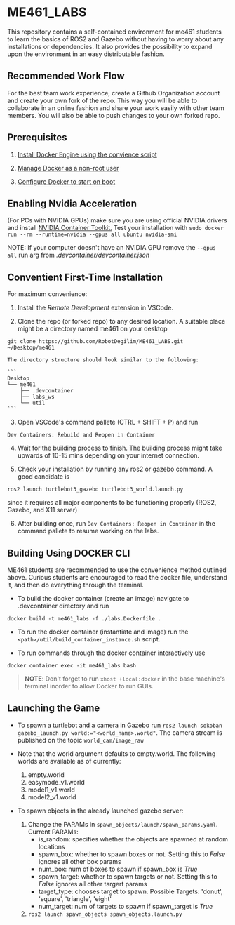 # ME461_LABS

This repository contains a self-contained environment for me461 students to learn the basics of ROS2 and Gazebo without having to worry about any installations or dependencies. It also provides the possibility to expand upon the environment in an easy distributable fashion.

## Recommended Work Flow

For the best team work experience, create a Github Organization account and create your own fork of the repo. This way you will be able to collaborate in an online fashion and share your work easily with other team members. You will also be able to push changes to your own forked repo. 

## Prerequisites

1. [Install Docker Engine using the convience script](https://docs.docker.com/engine/install/ubuntu/#install-using-the-convenience-script) 

2. [Manage Docker as a non-root user](https://docs.docker.com/engine/install/linux-postinstall/#manage-docker-as-a-non-root-user)

3. [Configure Docker to start on boot](https://docs.docker.com/engine/install/linux-postinstall/#configure-docker-to-start-on-boot-with-systemd)

## Enabling Nvidia Acceleration

(For PCs with NVIDIA GPUs) make sure you are using official NVIDIA drivers and install [NVIDIA Container Toolkit.](https://docs.nvidia.com/datacenter/cloud-native/container-toolkit/latest/install-guide.html) Test your installation with `sudo docker run --rm --runtime=nvidia --gpus all ubuntu nvidia-smi`

NOTE: If your computer doesn't have an NVIDIA GPU remove the ```--gpus all``` run arg from *.devcontainer/devcontainer.json*

## Conventient First-Time Installation 

For maximum convenience:
 
1. Install the _Remote Development_ extension in VSCode.

2. Clone the repo (or forked repo) to any desired location. A suitable place might be a directory named me461 on your desktop 
```  
git clone https://github.com/RobotDegilim/ME461_LABS.git ~/Desktop/me461
```  

    
    The directory structure should look similar to the following:

    ```
    Desktop
    └── me461
        ├── .devcontainer
        ├── labs_ws
        └── util
    ```

3. Open VSCode's command pallete (CTRL + SHIFT + P) and run 
```
Dev Containers: Rebuild and Reopen in Container
```

4. Wait for the building process to finish. The building process might take upwards of 10-15 mins depending on your internet connection. 

5. Check your installation by running any ros2 or gazebo command. A good candidate is 
```
ros2 launch turtlebot3_gazebo turtlebot3_world.launch.py
```
since it requires all major components to be functioning properly (ROS2, Gazebo, and X11 server)

6. After building once, run ```Dev Containers: Reopen in Container``` in the command pallete to resume working on the labs.


## Building Using DOCKER CLI

ME461 students are recommended to use the convenience method outlined above. Curious students are encouraged to read the docker file, understand it, and then do everything through the terminal.

- To build the docker container (create an image) navigate to .devcontainer directory and run 
```
docker build -t me461_labs -f ./labs.Dockerfile .
``` 

- To run the docker container (instantiate and image) run the ```<path>/util/build_container_instance.sh``` script.

- To run commands through the docker container interactively use 
```
docker container exec -it me461_labs bash
```

> **NOTE**: Don't forget to run ```xhost +local:docker``` in the base machine's terminal inorder to allow Docker to run GUIs.

## Launching the Game

- To spawn a turtlebot and a camera in Gazebo run ```ros2 launch sokoban gazebo_launch.py world:="<world_name>.world"```. The camera stream is published on the topic `world_cam/image_raw`

- Note that the world argument defaults to empty.world. The following worlds are available as of currently:
    1. empty.world
    2. easymode_v1.world
    3. model1_v1.world
    4. model2_v1.world

- To spawn objects in the already launched gazebo server: 
    1. Change the PARAMs in ```spawn_objects/launch/spawn_params.yaml```. Current PARAMs:
        - is_random: specifies whether the objects are spawned at random locations 
        - spawn_box: whether to spawn boxes or not. Setting this to *False* ignores all other box params
        - num_box: num of boxes to spawn if spawn_box is *True*
        - spawn_target: whether to spawn targets or not. Setting this to *False* ignores all other targert params
        - target_type: chooses target to spawn. Possible Targets: 'donut', 'square', 'triangle', 'eight'
        - num_target:  num of targets to spawn if spawn_target is *True*
    2. ```ros2 launch spawn_objects spawn_objects.launch.py```



